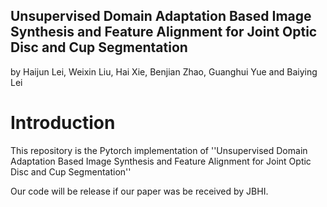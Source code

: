 ## Unsupervised Domain Adaptation Based Image Synthesis and Feature Alignment for Joint Optic Disc and Cup Segmentation
by Haijun Lei, Weixin Liu, Hai Xie, Benjian Zhao, Guanghui Yue and Baiying Lei

# Introduction
This repository is the Pytorch implementation of ''Unsupervised Domain Adaptation Based Image Synthesis and Feature Alignment for Joint Optic Disc and Cup Segmentation''

Our code will be release if our paper was be received by JBHI.
